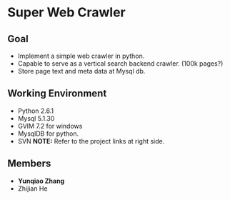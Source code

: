 # Super Web Crawler #

## Goal ##
  * Implement a simple web crawler in python.
  * Capable to serve as a vertical search backend crawler. (100k pages?)
  * Store page text and meta data at Mysql db.

## Working Environment ##
  * Python 2.6.1
  * Mysql 5.1.30
  * GVIM 7.2 for windows
  * MysqlDB for python.
  * SVN
**NOTE:** Refer to the project links at right side.

## Members ##
  * **Yunqiao Zhang**
  * Zhijian He